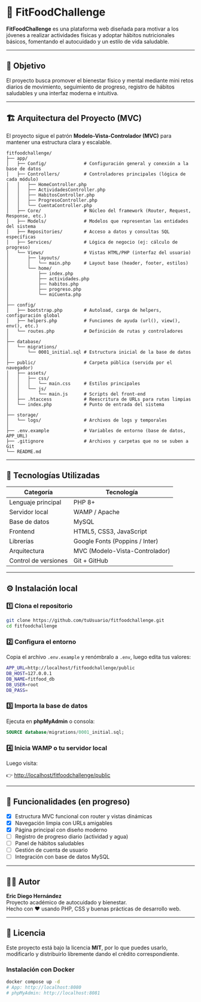 
# 🥗 FitFoodChallenge

**FitFoodChallenge** es una plataforma web diseñada para motivar a los jóvenes a realizar actividades físicas y adoptar hábitos nutricionales básicos, fomentando el autocuidado y un estilo de vida saludable.

---

## 🚀 Objetivo

El proyecto busca promover el bienestar físico y mental mediante mini retos diarios de movimiento, seguimiento de progreso, registro de hábitos saludables y una interfaz moderna e intuitiva.

---

## 🏗️ Arquitectura del Proyecto (MVC)

El proyecto sigue el patrón **Modelo-Vista-Controlador (MVC)** para mantener una estructura clara y escalable.

```
fitfoodchallenge/
├── app/
│   ├── Config/              # Configuración general y conexión a la base de datos
│   ├── Controllers/         # Controladores principales (lógica de cada módulo)
│   │   ├── HomeController.php
│   │   ├── ActividadesController.php
│   │   ├── HabitosController.php
│   │   ├── ProgresoController.php
│   │   └── CuentaController.php
│   ├── Core/                # Núcleo del framework (Router, Request, Response, etc.)
│   ├── Models/              # Modelos que representan las entidades del sistema
│   ├── Repositories/        # Acceso a datos y consultas SQL específicas
│   ├── Services/            # Lógica de negocio (ej: cálculo de progreso)
│   └── Views/               # Vistas HTML/PHP (interfaz del usuario)
│       ├── layouts/
│       │   └── main.php     # Layout base (header, footer, estilos)
│       └── home/
│           ├── index.php
│           ├── actividades.php
│           ├── habitos.php
│           ├── progreso.php
│           └── miCuenta.php
│
├── config/
│   ├── bootstrap.php        # Autoload, carga de helpers, configuración global
│   ├── helpers.php          # Funciones de ayuda (url(), view(), env(), etc.)
│   └── routes.php           # Definición de rutas y controladores
│
├── database/
│   └── migrations/
│       └── 0001_initial.sql # Estructura inicial de la base de datos
│
├── public/                  # Carpeta pública (servida por el navegador)
│   ├── assets/
│   │   ├── css/
│   │   │   └── main.css     # Estilos principales
│   │   └── js/
│   │       └── main.js      # Scripts del front-end
│   ├── .htaccess            # Reescritura de URLs para rutas limpias
│   └── index.php            # Punto de entrada del sistema
│
├── storage/
│   └── logs/                # Archivos de logs y temporales
│
├── .env.example             # Variables de entorno (base de datos, APP_URL)
├── .gitignore               # Archivos y carpetas que no se suben a Git
└── README.md
```

---

## 🧰 Tecnologías Utilizadas

| Categoría | Tecnología |
|------------|-------------|
| Lenguaje principal | PHP 8+ |
| Servidor local | WAMP / Apache |
| Base de datos | MySQL |
| Frontend | HTML5, CSS3, JavaScript |
| Librerías | Google Fonts (Poppins / Inter) |
| Arquitectura | MVC (Modelo-Vista-Controlador) |
| Control de versiones | Git + GitHub |

---

## ⚙️ Instalación local

### 1️⃣ Clona el repositorio
```bash
git clone https://github.com/tuUsuario/fitfoodchallenge.git
cd fitfoodchallenge
```

### 2️⃣ Configura el entorno
Copia el archivo `.env.example` y renómbralo a `.env`, luego edita tus valores:

```bash
APP_URL=http://localhost/fitfoodchallenge/public
DB_HOST=127.0.0.1
DB_NAME=fitfood_db
DB_USER=root
DB_PASS=
```

### 3️⃣ Importa la base de datos
Ejecuta en **phpMyAdmin** o consola:
```sql
SOURCE database/migrations/0001_initial.sql;
```

### 4️⃣ Inicia WAMP o tu servidor local
Luego visita:

👉 [http://localhost/fitfoodchallenge/public](http://localhost/fitfoodchallenge/public)

---

## 🧩 Funcionalidades (en progreso)

- [x] Estructura MVC funcional con router y vistas dinámicas  
- [x] Navegación limpia con URLs amigables  
- [x] Página principal con diseño moderno  
- [ ] Registro de progreso diario (actividad y agua)  
- [ ] Panel de hábitos saludables  
- [ ] Gestión de cuenta de usuario  
- [ ] Integración con base de datos MySQL  

---

## 👨‍💻 Autor

**Eric Diego Hernández**  
Proyecto académico de autocuidado y bienestar.  
Hecho con ❤️ usando PHP, CSS y buenas prácticas de desarrollo web.

---

## 📜 Licencia

Este proyecto está bajo la licencia **MIT**, por lo que puedes usarlo, modificarlo y distribuirlo libremente dando el crédito correspondiente.


### Instalación con Docker
```bash
docker compose up -d
# App: http://localhost:8080
# phpMyAdmin: http://localhost:8081
